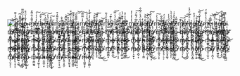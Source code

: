 <div style="float: left;">
  <img src="https://i.ibb.co/0rrT2kt/Bez-nazvania21-20240128041754-1.png" />
</div>
h̸̵͇͓̻͇̝͋̈́͐͌̚̕e̵̵̡̢̼͇͓̙͌͌͌́͆̕l̴̴͇͎͓̟̽͌̓̈́͆̿p̵̴̼͉͕̙̞̓́̒̔̈́͒͜ m̸̵͍͕̼͉̺͖͒͌̒͋͌̓e̸̵̡͖̺͉̻̓̒̒̓͑͜͠ h̵̵̢͉͚͖̘͇̒͛͋͘͠͝e̵̸͉̼̼͇̙͋͆̔͛͘͘l̴̵̡̢͉͕͛́̾͐͜͝p̵̴̢͙̺͓̺̻̈́́̽͘͠ m̵̵̠͇̪͖͇̻͋͒͌̓͒͘e̴̸̡͖͙͎̞̞͌͐̐̚̕ h̵̴͎͓͓̼̝͔͌͆͊͝͝e̸̸̘̟̦͚͌̓͐̈́́͒͜l̸̸͕͓͓̝̻͉͋̀́͊͌͘p̴̵͙̙̘͕͓͛̿͌͋͠͝ m̴̸̼̺̻͉̺̓̾̿̿̕͜͠ë̴̵͇̦̻̠͖͍́͋̓͐̚͝h̵̴̟̙̘̙̝̾̓̾̓̀̔e̵̸̢̪̫͕͓̾̽͌͒͘͜͝l̴̴͎̟͇͎͍̼͊͑͒͌͠p̴̴̡̢̫͍̻͊͘̚͝͝ m̴̴̡̞̘̺̞̙̐͊̽̈́͋͘e̸̵̪̘̼͔͖̞̽͛̒͊́̚ h̴̴͖͇͓͖̼͒̈́̓̿̕͝e̵̵͚͓̦̻͔̫͌̿̈́̈́̕l̸̵̢̘̫̙͓̘̾̀͊̈́̔̕p̸̵̡̟̙̫͚̘̈́̒̒̓̽̚ m̴̸̺̪̙͕̺̻̔̒̾̾̓̒e̵̸͓̪͎͉͖͒͆̈́͌̈́͜͠ h̵̴̟͎̺̠̠͋̈́̾̈́͆͋e̸̴̦̟̺͍̘͛̐͛͒͘͝l̵̸̡͎͍͇̝̈́͆͒͘̕͝p̸̸̢̢̦͖͔̘̔͋̀̈́͛͠ m̴̵͎͎̺͙̙̞̓̾͛̒̚͠e̸̵̡̦̟͓̞͌͋͋͘h̴̸̢̡͓͍͕̫̽̈́̈́͘è̴̴̢̪̫̺̼͕͆́̓̾l̸̴̦͖̻͓̼̈́̓̓͒̀͜p̸̸̢͉̞̟͎͆͋͋̽͐͑ m̵̸̘̟̙̠̟̓͊̚͘͘͜͠e̴̸͎͔̞̠̺͓͛̓̓͝͠ h̵̸̞̞̞̘͉̾̈́͐̈́̈́̾é̴̸̻̦̝͖͚͑͑̈́̐l̵̴̞͕̻̘̟͉͑̐͘͝p̸̸̡͔̫͍͇͖̐̓̾̈́̿͝ m̸̵͓̪͎̫͛̈́̒̾͌̈́͜e̵̵̡̢͎̘̼̺͛̿͐͝͝ ḧ̵̸̪͓̻͚͍́͒͆̚͝͝e̴̸̢̘̞͖͍̞̓̐͑̚͝͝l̸̵̙̫̠͚̘̺̈́͛͌̓͋̚p̵̵̢̻̙͚͇͎͐̈́͛̓͆͆ m̸̸̞͚͚͉̻̘͌̈́̿̒͝͝e̵̵̡̙͎̦͚̓̽̓͒̚͜h̸̴͎̫̠̫͇́͐͒̒̀̕e̸̴̡̢͚̦͖͖͑̿͋̔̿͠l̴̴̡͙̙̺̞̈́͆̀͊̚̚p̸̵̘̦͔̞̫̘͋͊̾̕̕͝ m̵̸͙̙͔͇̺͓͛̾͛̕͘̚e̵̵̢̢͖̝͚͉̿̒͘͠͝ h̴̵͇͖̫͚͕́͐͑͜͝è̴̵̺̙͖͎͚́̚͝l̴̴̘͚̠͍͓̓̒̓̈́͜͠p̸̴̡͙̺͔͔͉͒͊͛͊̿ m̸̸̙̞͇͔͍͚͐̈́͊͠e̵̸̠̻̘̙̻̔̓͊͌̕͜ h̴̴̼̼͙̦̠͚͋̾̓͋̾̽e̵̵͚̝͙̟͓̾͊͌̓͐̒͜l̸̵̡̙̟̠͇͒̽͊̒͘p̴̵͖͚͓̞̼͌͊̐̓͛̕ m̸̸̡̡̡̡͍͋͐̒̕̕͜e̴̸̢̢͓͖͚̦͆̒͊͛͝͝h̸̴̠̫̪͙̫͉͑͌͊̿̕͝è̵̸̟͓̙̾͋͒́͜l̵̴̺̺̦͎͙̾͌́͆͘͝p̵̴̡̡͓͚͉̙̈́͋̐͌͛͘ m̵̸͍̫͔̟̫͖͆̿̓̈́̈́̕e̴̴̟͔̙͖͕͊̒͛̓̒͘ h̴̴͚̦͎͎̦͌͐͋̿͝͠e̸̴̝̦͎̘͕̾̿̾̚͝͝l̵̴̞̦͔͎̺͍̽͛̓̓̓͘p̴̵̪͇͎͇͉͖̓͐̕̚̕͝ m̸̵̪͍̺̼͉̐̈́͘̚͘͝e̴̴̢͉̪͎͔͕͒̓̕̚͠͝ h̸̸͔̞̠͙͇̽͑͐̾̐̒e̵̴͔̦̫̼͉̞͌̔̔̓͘̕l̸̸̡̫͕͖͖̿͋͋͘͘͜͠p̸̵̢͚̙̫͉̫̈́̾̈́̾̕ m̵̵̪̙͖͚̦͑̈́̈́̓͝ë̸̸̙͇̫͎̟́̽͊̀͒̓h̵̵̘̺͖͙͔̦͒̽͆̒̾͘e̸̵̡͍̻͓̞͚͑͌̈́͊͘̕l̴̸̢͉̙̝̟͛͋̿̒͑̚p̵̵̦͉͇͓͉̿̈́̿̀̿̓ m̴̸͓̝͓̺̻͚̽̈́͊͊͊̚e̸̵͎͔̼͙̿̐͛͆́̕͜ h̴̵̙̠̠͔̝͌̽̒̾͛̚͜e̵̴̪̙͚̺͚̞̐̓̐͛̽͝ĺ̸̵̞̫͕͔̠͆͆͐͌͘p̴̵͖̞͚͇̫͓͐̾͌͘̕͝ m̵̵̺̘̘̼͉̼̽̿͑̓̀͝ë̸̴̡̢͍͙́̐̓̓̚͜ h̸̴̟̘͖̙̻͛͛̀̕̚͜e̸̴̡̙̞̟͎̐̓̿̐͝l̸̸̺͕͇̻̙̒̈́͋̈́̿̀p̸̴̢͙̠̦̼̙͒͛͑͆͛͑ m̵̴͓͓͎̙̈́͑͆͊͜͝͝é̸̸̝̝͍͉̪͍͒̓͆͘h̸̸͖͚͇̘̻̀̽̈́̿͆̚é̴̴̦͖̫̺̻̟̓̓̾͋ĺ̸̵̢̻̫͖̙̫̓͛̈́̚̚p̴̵̡̢͚̦̝̽͌̔̐͘͜͠ m̵̵̘̪̻͍̞̓͋͐͋͜͝͠e̸̵̟͖͔̞͕̒̽̒͋͌͜ h̸̸͙̘̠͓̟̐͒͑̒̓͑͜é̵̸͎̺̼͓͍͉̔̒͆͠l̸̸̟̙͍̺͙͆̽͛̒͋̕p̵̸̢̪̠̙̙͒̐̀̒͝ m̴̸̟̪͙̘͉͆̿̐̿͜͠͝é̸̵͓͍͙̟̺͐͊͋̕̕ h̵̴̪͇̠͔͔̫̿̽͊͊͋͝é̴̸͓͇̫̙̙̈́̈́́̕l̵̸̢̻̘͖͎̠͐͌̐͊̒͝p̵̴͎͙͖̼͉̀͛̕͝ m̴̸͓͓͖͇̙̓͒͒͘͘͠e̸̴̢̦͚̘̺͉̓͆̒̚̚̕h̴̸̡̞͍͇͓̝͛̈́̈́̐̔e̸̴̡̙̦͓͖͑͌̔̚͜͠l̸̸̟̫͖͎͙͓͑͐̔̿̔͘p̵̸͖̼̙͓͚͖̾́͋̓̿ m̵̵̺͉̦̟̠̓̓͆͒̚͜͝ë̸̵͙̦̫̻́̈́͑̔̕͝ h̸̴̢̪͓͇̫̻̀̔͌͒̕͝é̵̵̢͎͎͉̫͖̿̀͝͝͝l̵̵͎͎͙̪̠̈́̀̈́̚͘p̵̵̝̝͍̞̪̺̾͛̈́̔̿͝ m̴̴͓̞̪̙̪͒̈́̈́̒̓̒͜e̸̵͕̙̝͎͔̾̓̿͌͌͌ h̴̴̞̫̪͇̝͛̒̓͘̚͜͠é̴̵̺͉͖͙͍͕͌͑́͆͘ĺ̵̴͙͉̦̟̼̺̀̒͘͘̚p̸̴̢͙͚̙̟͐͆̒̒͐̚͜ m̸̴͓͚̟͎̠̐̈́͒͛͝͝e̸̸͙͔̪̘̐͐̔̐̈́͝h̸̵̢̦̪̼̻̘̀̒̿̿̚e̵̴̪̦͚͎̻̟̔̒̒̔̈́͝l̸̵̡̞̟̘͔͉͌̐͐͆̐p̴̴̢̡͔͓͚͆̿̔̕͘͠ m̸̴͚͉̠͍͖̺̔̐̒͊͊ë̵̴̺͇͙͓̠́̈́͑̾̚͠ ḧ̸̸̘̫̺̦̝́̽͌͊͘̚e̸̵͓̞͓͖̪͎̔̈́͋͛͠l̸̸͉͕͔͍̘͔͊͊̚͘̕͠p̵̵̢̻͔͔͙͑̿̓̚͝͝ m̵̵͕͍͕͉̘̐͐̔͐͜͠é̵̵̺͇͖̠͚̔͝͠͠ h̴̴̺͖̻͓̪͛̓͌̚̕͝e̴̸̫͉͖͎̟͑̽͒̿͘͠l̵̴̟̪̝̠͇̙̽̐̾̀̽p̵̸̢͇̦̠͔̓͛̓̒̚͜͝ m̸̵̺̙͓͚͔̽̾̽͑̔͆͜e̴̸̙͎̞̙͑͐̿̚̚͜͝h̵̸͖̝̻̙͓͉͛̒̈́͋͛͝ë̵̵̻̦̪͍́͊͛͌͊̚l̴̴̝̫͖͓͖͙̾͊͋̚͝p̴̸̢̡̙͉͖͎͋͆̿́͒͝ m̴̵̡͕͍̝͉̺̐͐̓́͝͝e̴̴̞͖̼͕̦͊͐͐͒͘̕͜ h̸̵͇͓͎̫͎̪̓̒̐͊̀͝e̵̸̘̠̝̞̞̙͊͛̒̓͆l̵̸̡͉͖͉͚͙̔͐̽͊̽͠p̵̸̢͉̠̦͍̺͆͐̓̕͘͝ m̴̸͔̘͚̞̼͔̿͛͋̓̿͝e̵̵̼̺͕̾̈́͑̿́͛͜ h̵̴̢͚̪͉̪̽͒͊͒͋́e̵̴̡̡͕͎͇̟̓͑̐̕͘͝l̵̸̪̫͖̠̟̪̾͛͐̿͊̕p̵̵̙̘̫͓̟̦̒̿͐͑̾͝ m̸̵̢͖̞̝̻̓͆̓͒͠͝e̴̴͔̼͓͎̟͆͒͌̿͐̚h̴̵͖̺̞͖͕͎̽̈́͆͑͒̕e̴̵͕̞̙̘̞̐̾̓̀́l̸̴̢̪̘͕̫̈́́͋͘͘͜p̴̸̢͔̙͊͐̽̀̀́͜͜͜ m̵̸̝̻͖̺̟̽̈́͋͋͒͆e̴̴̫̪̟̺̽̒͋̒̕͘͜ h̸̴̢͇̦͔͕̦̾̓͋̈́̚̚e̴̵̘̙͎͇͔͍̽̈́̐͑̕͝l̵̵̝̫̪̝̠͇̽͊̀̐͘͝p̵̴͙͔̻̐͒̀̽̀͘͜ m̵̵̡̦͕̫̙͙̈́͊͆̒͌e̴̸̙͔̪͓͙͑͋̈́̈́̚ h̴̸͇̠̦͕͇͒͒̾̒͠e̸̴̦͎̪͉͔͎͊̕͘͘͠͝l̴̸͔̦̻͒̓̈́̕͜͜͜͝͝ṕ̸̵̪̼̫͍̟̝̈́̿͊̾̚ m̸̸͕͖͉̦̠͓̈́͊͐́͘̕e̵̵̢̞͉̦̠͕͆͐͒̓̕h̵̴̢̼̝̟͚͎̀͆̒͝͠ë̵̸͍̙̘͓͎́̽͑͋̓l̸̴̪̞͖͕̝̺͊͋͐̒͠p̸̵̼͚̼͔̞͋͋͒̾̚͘͜ m̸̵͉͉̦͕̒̓̀͌͘͜͜e̵̴̘̺͔̝̪̟͊̽͐̀ h̴̵̡̙͍̺̟̻̐̀̒̐͒͒e̴̸̡̻͍̦̝͍͊̾̒͒̿͝l̵̵̝͉̺̟̪̈́͑͌͛͐͜͝p̴̵̡̻̻̺͌͋͊͑̓͘͜͜ m̴̸̫͔̠̫̟͍̓̿̀̚͠e̸̸̢̢͔̪̦͉͊̈́̿͌͑ h̸̸̠͖͍͚̓̒͆̈́̿͜͝è̸̸̫͉͓̼̦̈́͐͋́͠l̴̸̞͔͙͕̻̠̕̕̚͠ṕ̸̴̢͓͓̼͚̺͆͆̽͠͝ m̵̸̢̦̫͉̙͕͆̽͐̀͌͝e̴̴̙͓͔͓͔͕͑̒͆́͊̚h̸̸̫͍͉͖͐̔͋̕̚͜͜͝e̵̵͙͔͕͖̫͕̔͐̐͌̔̽l̸̸̝̝̞̺͐̔͑͆̀͜͝p̵̵̪͇̙̺͎̙̒̽͆́͋͐ m̵̵̠̼̪̫̼̟̓̒̐͛e̸̵̡̡͚̠͎͙̓̈́̒̾͋̽ h̵̴͔̫̼̼̠͙̾̿͐̓͌͆e̸̴̘̠͔̦̠͕̾͌̓̚͝l̴̴̡͇͙̟̪͛̐͐͆͛͌͜p̸̸̢͇̝͎̞̝̒̾͊̕̕͝ m̸̴͖̠̞͕͉͖͛̐̾̈́͝͠e̵̴̢͍͔̟̼̦͆͌̈́͒̿́ h̴̵̟̟̫͍̟̘͛͆̚̚͠é̴̵̺̼̼͉͇̞̈́̓̓̚l̵̴̡̦̻͕̞͒̀͘͠͠ṕ̸̸̝̘̦͙͙͑͌͛͒͝ m̵̵̢͉̻͍͙͎͒̈́̀̔͘ë̵̸̡͓̫͖̺͕́͊͑͆͌


